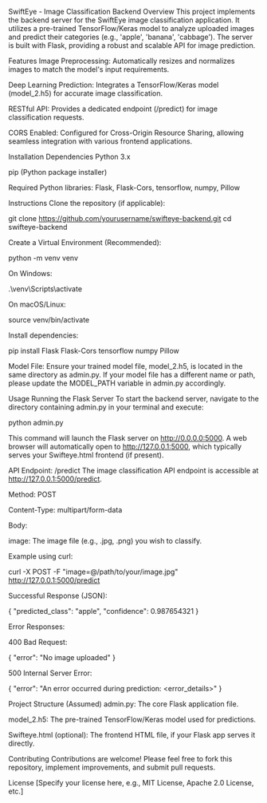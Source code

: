 SwiftEye - Image Classification Backend
Overview
This project implements the backend server for the SwiftEye image classification application. It utilizes a pre-trained TensorFlow/Keras model to analyze uploaded images and predict their categories (e.g., 'apple', 'banana', 'cabbage'). The server is built with Flask, providing a robust and scalable API for image prediction.

Features
Image Preprocessing: Automatically resizes and normalizes images to match the model's input requirements.

Deep Learning Prediction: Integrates a TensorFlow/Keras model (model_2.h5) for accurate image classification.

RESTful API: Provides a dedicated endpoint (/predict) for image classification requests.

CORS Enabled: Configured for Cross-Origin Resource Sharing, allowing seamless integration with various frontend applications.

Installation
Dependencies
Python 3.x

pip (Python package installer)

Required Python libraries: Flask, Flask-Cors, tensorflow, numpy, Pillow

Instructions
Clone the repository (if applicable):

git clone https://github.com/yourusername/swifteye-backend.git
cd swifteye-backend

Create a Virtual Environment (Recommended):

python -m venv venv

On Windows:

.\venv\Scripts\activate

On macOS/Linux:

source venv/bin/activate

Install dependencies:

pip install Flask Flask-Cors tensorflow numpy Pillow

Model File:
Ensure your trained model file, model_2.h5, is located in the same directory as admin.py. If your model file has a different name or path, please update the MODEL_PATH variable in admin.py accordingly.

Usage
Running the Flask Server
To start the backend server, navigate to the directory containing admin.py in your terminal and execute:

python admin.py

This command will launch the Flask server on http://0.0.0.0:5000. A web browser will automatically open to http://127.0.0.1:5000, which typically serves your Swifteye.html frontend (if present).

API Endpoint: /predict
The image classification API endpoint is accessible at http://127.0.0.1:5000/predict.

Method: POST

Content-Type: multipart/form-data

Body:

image: The image file (e.g., .jpg, .png) you wish to classify.

Example using curl:

curl -X POST -F "image=@/path/to/your/image.jpg" http://127.0.0.1:5000/predict

Successful Response (JSON):

{
    "predicted_class": "apple",
    "confidence": 0.987654321
}

Error Responses:

400 Bad Request:

{
    "error": "No image uploaded"
}

500 Internal Server Error:

{
    "error": "An error occurred during prediction: <error_details>"
}

Project Structure (Assumed)
admin.py: The core Flask application file.

model_2.h5: The pre-trained TensorFlow/Keras model used for predictions.

Swifteye.html (optional): The frontend HTML file, if your Flask app serves it directly.

Contributing
Contributions are welcome! Please feel free to fork this repository, implement improvements, and submit pull requests.

License
[Specify your license here, e.g., MIT License, Apache 2.0 License, etc.]
